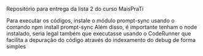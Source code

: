 Repositório para entrega da lista 2 do curso MaisPraTi

Para executar os códigos, instale o módulo prompt-sync usando o comando npm install prompt-sync
Além disso, é importante tenham o node instalado, seria legal também que executasse usando o CodeRunner que facilita
a depuração do código através do indexamento do debug de forma simples
